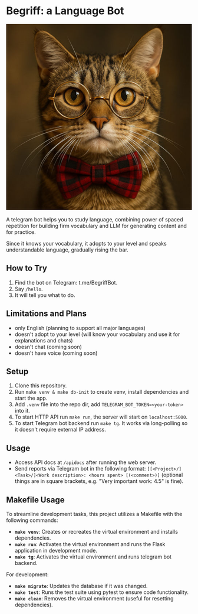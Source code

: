 # Begriff: a Language Bot

![Begriff Bot](./begriff.jpg)

A telegram bot helps you to study language, combining power of spaced repetition for building firm vocabulary and LLM for generating content and for practice.

Since it knows your vocabulary, it adopts to your level and speaks understandable language, gradually rising the bar.

## How to Try

1. Find the bot on Telegram: t.me/BegriffBot.
2. Say `/hello`.
3. It will tell you what to do.

## Limitations and Plans

- only English (planning to support all major languages)
- doesn't adopt to your level (will know your vocabulary and use it for explanations and chats)
- doesn't chat (coming soon)
- doesn't have voice (coming soon)

## Setup

1. Clone this repository.
2. Run `make venv & make db-init` to create venv, install dependencies and start the app.
3. Add `.venv` file into the repo dir, add `TELEGRAM_BOT_TOKEN=<your-token>` into it.
4. To start HTTP API run `make run`, the server will start on `localhost:5000`.
5. To start Telegram bot backend run `make tg`. It works via long-polling so it doesn't require external IP address.

## Usage

- Access API docs at `/apidocs` after running the web server.
- Send reports via Telegram bot in the following format: `[[<Project>/]<Task>/]<Work description>: <hours spent> [(<comment>)]` (optional things are in square brackets, e.g. "Very important work: 4.5" is fine).

## Makefile Usage

To streamline development tasks, this project utilizes a Makefile with the following commands:

- **`make venv`**: Creates or recreates the virtual environment and installs dependencies.
- **`make run`**: Activates the virtual environment and runs the Flask application in development mode.
- **`make tg`**: Activates the virtual environment and runs telegram bot backend.

For development:

- **`make migrate`**: Updates the database if it was changed.
- **`make test`**: Runs the test suite using pytest to ensure code functionality.
- **`make clean`**: Removes the virtual environment (useful for resetting dependencies).

